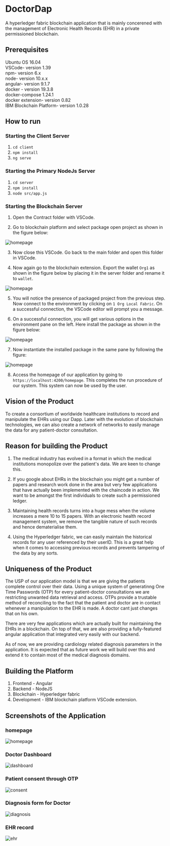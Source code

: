 # DoctorDap
 
A hyperledger fabric blockchain application that is mainly concerened with the management of Electronic Health Records (EHR) in a private permissioned blockchain.
 
## Prerequisites
 
Ubuntu OS 16.04 <br />
VSCode- version 1.39 <br />
npm- version 6.x <br />
node- version 10.x.x <br />
angular- version 9.1.7 <br />
docker - version 19.3.8 <br />
docker-compose 1.24.1 <br />
docker extension- version 0.82 <br />
IBM Blockchain Platform- version 1.0.28
 
## How to run
 
### Starting the Client Server
 
1. `cd client`
2. `npm install`
3. `ng serve`
 
### Starting the Primary NodeJs Server
 
1. `cd server`
2. `npm install`
3. `node src/app.js`
 
### Starting the Blockchain Server
 
1. Open the Contract folder with VSCode.
 
2. Go to blockchain platform and select package open project as shown in the figure below:
 
![homepage](/screenshots/pkg_open_proj.png)
 
 
3. Now close this VSCode.  Go back to the main folder and open this folder in VSCode.
 
4. Now again go to the blockchain extension. Export the wallet `Org1` as shown in the figure below by placing it in the server folder and rename it to `wallet`. 
 
![homepage](/screenshots/exp_wallet.png)
 
5. You will notice the presence of packaged project from the previous step. Now connect to the environment by clicking on `1 Org Local Fabric`.  On a successful connection, the VSCode editor will prompt you a message.
 
6.  On a successful connection, you will get various options in the environment pane on the left.  Here install the package as shown in the figure below:
 
![homepage](/screenshots/install_pkg.png)
 
7. Now instantiate the installed package in the same pane by following the figure:
 
![homepage](/screenshots/instantiate_pkg.png)
 
 
8. Access the homepage of our application by going to `https://localhost:4200/homepage`.  This completes the run procedure of our system. This system can now be used by the user. 
 
## Vision of the Product
 
To create a consortium of worldwide healthcare institutions to record and manipulate the EHRs using our Dapp. Later with the evolution of blockchain technologies, we can also create a network of networks to easily manage the data for any patient-doctor consultation.
 
## Reason for building the Product
 
1. The medical industry has evolved in a format in which the medical institutions monopolize over the patient's data. We are keen to change this.
 
2. If you google about EHRs in the blockchain you might get a number of papers and research work done in the area but very few applications that have actually been implemented with the chaincode in action. We want to be amongst the first individuals to create such a permissioned ledger.
 
3. Maintaining health records turns into a huge mess when the volume increases a mere 10 to 15 papers. With an electronic health record management system, we remove the tangible nature of such records and hence dematerialise them.
 
4. Using the Hyperledger fabric, we can easily maintain the historical records for any user referenced by their userID. This is a great help when it comes to accessing previous records and prevents tampering of the data by any sorts.
 
## Uniqueness of the Product
 
The USP of our application model is that we are giving the patients complete control over their data. Using a unique system of generatinng One Time Passwords (OTP) for every patient-doctor consultations we are restricting unwanted data retrieval and access. OTPs provide a trustable method of reconciling to the fact that the patient and doctor are in contact whenever a manipulation to the EHR is made. A doctor cant just changes that on his own.
 
There are very few applications which are actually built for maintaining the EHRs in a blockchain. On top of that, we are also providing a fully-featured angular application that integrated very easily with our backend.
 
As of now, we are providing cardiology related diagnosis parameters in the application. It is expected that as future work we will build over this and extend it to contain most of the medical diagnosis domains.
 
## Building the Platform
 
1. Frontend - Angular
2. Backend - NodeJS
3. Blockchain - Hyperledger fabric
4. Development - IBM blockchain platform VSCode extension.
 
## Screenshots of the Application
 
### homepage
![homepage](/screenshots/home.png)
 
### Doctor Dashboard
![dashboard](/screenshots/doctorHome.png)
 
### Patient consent through OTP
![consent](/screenshots/consent.png)
 
### Diagnosis form for Doctor
![diagnosis](/screenshots/diagnosis.png)
 
### EHR record
![ehr](/screenshots/ehr.png)
 
 
 

